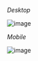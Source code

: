 *Desktop*

![image](https://github.com/DanielpRibeiro/Menu-responsivo-moderno/assets/78006439/2791304a-adcc-4bf5-a12e-fbdc9d20b220)

*Mobile*

![image](https://github.com/DanielpRibeiro/Menu-responsivo-moderno/assets/78006439/82346879-ecd1-4f4c-9cb5-5e9238cc041d)

